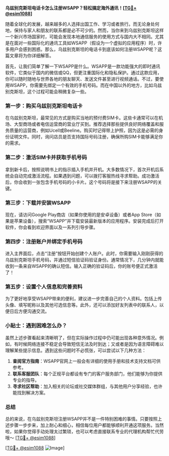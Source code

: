 **乌兹别克斯坦电话卡怎么注册WSAPP？轻松搞定海外通讯！[[TG💪+ @esim1088](https://t.me/s/esim1088)]**

随着全球化的发展，越来越多的人选择出国工作、学习或者旅行。而无论身处何地，保持与家人和朋友的联系都是必不可少的。然而，当你来到乌兹别克斯坦这样一个新兴市场国家时，可能会发现本地通信服务的使用方式与国内大不相同。尤其是在面对一些国际化的通讯工具如WSAPP（假设为一个虚拟的应用程序）时，许多用户会感到困惑。那么，乌兹别克斯坦的电话卡到底该如何注册WSAPP呢？这篇文章将为你详细解答。

首先，让我们简单了解一下WSAPP是什么。WSAPP是一款功能强大的即时通讯软件，它类似于国内的微信或QQ，但更注重国际化和隐私保护。通过这款应用，你可以随时随地与世界各地的朋友聊天、发送文件甚至进行视频通话。不过，要使用WSAPP，你需要先绑定一个有效的手机号码。而在中国以外的地方，比如乌兹别克斯坦，这个过程可能会稍微复杂一些。

### 第一步：购买乌兹别克斯坦电话卡

在乌兹别克斯坦，最常见的方式是购买当地的预付费SIM卡。这些卡通常可以在机场、大型商场或者电信运营商的营业厅买到。推荐选择那些提供良好网络覆盖和服务质量的运营商，例如Ucell或Beeline。购买时记得带上护照，因为这是必需的身份证明文件。同时，询问店员是否支持国际号码注册，确保所购SIM卡能够满足你的需求。

### 第二步：激活SIM卡并获取手机号码

拿到新卡后，按照说明书上的指示插入手机并开机。大多数情况下，首次开机后系统会自动完成激活流程。如果遇到问题，可以拨打客服热线寻求帮助。成功激活后，你会收到一张包含手机号码的小卡片。这个号码将是接下来注册WSAPP的关键。

### 第三步：下载并安装WSAPP

现在，请访问Google Play商店（如果你使用的是安卓设备）或者App Store（如果是苹果设备），搜索“WSAPP”并下载安装最新版本的应用程序。安装完成后打开软件，你会看到欢迎界面以及一系列引导步骤。

### 第四步：注册账户并绑定手机号码

进入主界面后，点击“注册”按钮开始创建个人账户。此时，你需要输入刚刚获得的乌兹别克斯坦手机号码，并通过短信验证码验证身份。通常情况下，几分钟内就能收到一条来自WSAPP的确认短信。输入正确的验证码后，你的账号便正式激活了！

### 第五步：设置个人信息和完善资料

为了更好地享受WSAPP带来的便利，建议进一步完善自己的个人资料。包括上传头像、填写昵称以及其他可选信息等。此外，还可以添加好友列表中的联系人，以便日后方便沟通交流。

### 小贴士：遇到困难怎么办？

虽然上述步骤看起来清晰明了，但在实际操作过程中仍可能出现各种意外情况。例如，有时候网络连接不稳定会导致短信无法及时到达；又或者是因为语言障碍难以理解某些提示信息。遇到这些问题时不必慌张，可以尝试以下几种方法：

1. **查阅官方指南**：WSAPP官网上一般会有详细的使用手册和技术支持文档可供参考。
2. **联系客服团队**：每个正规平台都设有专门的客户服务部门，他们能够为你提供专业的指导。
3. **寻求社区帮助**：加入相关的论坛或社交媒体群组，与其他用户分享经验，也许能找到解决方案。

### 总结

总的来说，在乌兹别克斯坦注册WSAPP并不是一件特别困难的事情。只要按照上述步骤一步步来，加上耐心和细心，相信每位用户都能够顺利开通这项服务。当然啦，如果你觉得手动处理太过繁琐，也可以考虑直接联系专业的代理机构帮忙代劳哦～ [[TG💪+ @esim1088](https://t.me/s/esim1088)]

[[TG💪+ @esim1088](https://t.me/s/esim1088) ![Image](https://i.postimg.cc/4NQfJmqS/Snipaste-2025-05-13-00-14-12.png)]